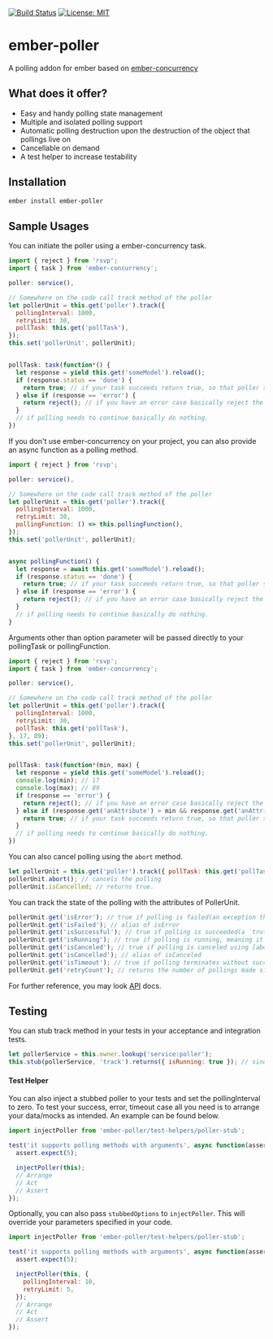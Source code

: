 [![Build Status](https://travis-ci.com/mtoygar/ember-poller.svg?branch=master)](https://travis-ci.com/mtoygar/ember-poller)
[![License: MIT](https://img.shields.io/badge/License-MIT-yellow.svg)](https://opensource.org/licenses/MIT)

ember-poller
==============================================================================

A polling addon for ember based on [ember-concurrency](https://github.com/machty/ember-concurrency)

What does it offer?
------------------------------------------------------------------------------
* Easy and handy polling state management
* Multiple and isolated polling support
* Automatic polling destruction upon the destruction of the object that pollings live on
* Cancellable on demand
* A test helper to increase testability

Installation
------------------------------------------------------------------------------

```bash
ember install ember-poller
```

Sample Usages
------------------------------------------------------------------------------

You can initiate the poller using a ember-concurrency task.

```javascript
import { reject } from 'rsvp';
import { task } from 'ember-concurrency';

poller: service(),

// Somewhere on the code call track method of the poller
let pollerUnit = this.get('poller').track({
  pollingInterval: 1000,
  retryLimit: 30,
  pollTask: this.get('pollTask'),
});
this.set('pollerUnit', pollerUnit);


pollTask: task(function*() {
  let response = yield this.get('someModel').reload();
  if (response.status == 'done') {
    return true; // if your task succeeds return true, so that poller service understands the task is successfully completed
  } else if (response == 'error') {
    return reject(); // if you have an error case basically reject the promise
  }
  // if polling needs to continue basically do nothing.
})
```

If you don't use ember-concurrency on your project, you can also provide an async function as a polling method.

```javascript
import { reject } from 'rsvp';

poller: service(),

// Somewhere on the code call track method of the poller
let pollerUnit = this.get('poller').track({
  pollingInterval: 1000,
  retryLimit: 30,
  pollingFunction: () => this.pollingFunction(),
});
this.set('pollerUnit', pollerUnit);


async pollingFunction() {
  let response = await this.get('someModel').reload();
  if (response.status == 'done') {
    return true; // if your task succeeds return true, so that poller service understands the task is successfully completed
  } else if (response == 'error') {
    return reject(); // if you have an error case basically reject the promise
  }
  // if polling needs to continue basically do nothing.
}
```

Arguments other than option parameter will be passed directly to your pollingTask or pollingFunction.

```javascript
import { reject } from 'rsvp';
import { task } from 'ember-concurrency';

poller: service(),

// Somewhere on the code call track method of the poller
let pollerUnit = this.get('poller').track({
  pollingInterval: 1000,
  retryLimit: 30,
  pollTask: this.get('pollTask'),
}, 17, 89);
this.set('pollerUnit', pollerUnit);


pollTask: task(function*(min, max) {
  let response = yield this.get('someModel').reload();
  console.log(min); // 17
  console.log(max); // 89
  if (response == 'error') {
    return reject(); // if you have an error case basically reject the promise
  } else if (response.get('anAttribute') > min && response.get('anAttribute') < max) {
    return true; // if your task succeeds return true, so that poller service understands the task is successfully completed
  }
  // if polling needs to continue basically do nothing.
})
```

You can also cancel polling using the `abort` method.

```javascript
let pollerUnit = this.get('poller').track({ pollTask: this.get('pollTask') });
pollerUnit.abort(); // cancels the polling
pollerUnit.isCancelled; // returns true.
```

You can track the state of the polling with the attributes of PollerUnit.

```javascript
pollerUnit.get('isError'); // true if polling is failed(an exception throwed or promise rejected), false otherwise.
pollerUnit.get('isFailed'); // alias of isError
pollerUnit.get('isSuccessful'); // true if polling is succeeded(a `truthy` value is returned), false otherwise.
pollerUnit.get('isRunning'); // true if polling is running, meaning it is not failed, succeeded, canceled or timed out.
pollerUnit.get('isCanceled'); // true if polling is canceled using [abort()](#abort) method.
pollerUnit.get('isCancelled'); // alias of isCanceled
pollerUnit.get('isTimeout'); // true if polling terminates without success, failure and cancellation.
pollerUnit.get('retryCount'); // returns the number of pollings made since polling started.
````

For further reference, you may look [API](https://github.com/mtoygar/ember-poller/blob/master/README.md) docs.

Testing
------------------------------------------------------------------------------
You can stub track method in your tests in your acceptance and integration tests.
```javascript
let pollerService = this.owner.lookup('service:poller');
this.stub(pollerService, 'track').returns({ isRunning: true }); // sinon implementation
```

#### Test Helper
You can also inject a stubbed poller to your tests and set the pollingInterval to zero. To test your success, error, timeout case all you need is to arrange your data/mocks as intended. An example can be found below.

```javascript
import injectPoller from 'ember-poller/test-helpers/poller-stub';

test('it supports polling methods with arguments', async function(assert) {
  assert.expect(5);

  injectPoller(this);
  // Arrange
  // Act
  // Assert
});
```

Optionally, you can also pass `stubbedOptions` to `injectPoller`. This will override your parameters specified in your code.
```javascript
import injectPoller from 'ember-poller/test-helpers/poller-stub';

test('it supports polling methods with arguments', async function(assert) {
  assert.expect(5);

  injectPoller(this, {
    pollingInterval: 10,
    retryLimit: 5,
  });
  // Arrange
  // Act
  // Assert
});
```
